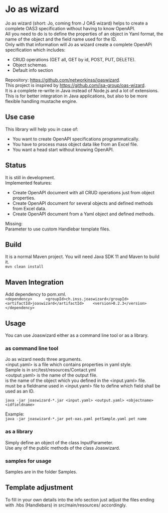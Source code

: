 # Jo as wizard

Jo as wizard (short: Jo, coming from J OAS wizard) helps to create a complete OAS3 specification without having to know OpenAPI.      
All you need to do is to define the properties of an object in Yaml format, the name of the object and the field name
used for the ID.  
Only with that information will Jo as wizard create a complete OpenAPi specification which includes:

* CRUD operations (GET all, GET by id, POST, PUT, DELETE).
* Object schemas.
* Default info section

Repository: https://github.com/networkinss/joaswizard.  
This project is inspired by https://github.com/isa-group/oas-wizard.  
It is a complete re-write in Java instead of Node.js and a lot of extensions.  
This is for better integration in Java applications, but also to be more flexible handling mustache engine.

## Use case

This library will help you in case of:
* You want to create OpenAPI specifications programmatically.
* You have to process mass object data like from an Excel file.
* You want a head start without knowing OpenAPI.

## Status

It is still in development.  
Implemented features:
* Create OpenAPI document with all CRUD operations just from object properties.
* Create OpenAPI document for several objects and defined methods from Excel data.
* Create OpenAPI document from a Yaml object and defined methods.

Missing:  
Parameter to use custom Handlebar template files.

## Build

It is a normal Maven project. You will need Java SDK 11 and Maven to build it.  
`mvn clean install`

## Maven Integration

Add dependency to pom.xml.  
`<dependency>     
    <groupId>ch.inss.joaswizard</groupId>     
    <artifactId>joaswizard</artifactId>   
    <version>0.2.3</version>   
</dependency>`  

## Usage

You can use Joaswizard either as a command line tool or as a library.

### as command line tool

Jo as wizard needs three arguments.  
<input.yaml> is a file which contains properties in yaml style.    
Sample is in src/test/resources/Contact.yml  
<output.yaml> is the name of the output file.  
<objectname> is the name of the object which you defined in the <input.yaml> file.  
<idfieldname> must be a fieldname used in <input.yaml> file to define which field shall be used as an ID.

`java -jar joaswizard-*.jar <input.yaml> <output.yaml> <objectname> <idfieldname>  `

Example:  
`java -jar joaswizard-*.jar pet-oas.yaml petSample.yaml pet name`

### as a library

Simply define an object of the class InputParameter.  
Use any of the public methods of the class Joaswizard.

### samples for usage

Samples are in the folder Samples.

## Template adjustment
To fill in your own details into the info section just adjust the files ending with .hbs (Handlebars) 
in src/main/resources/ accordingly.